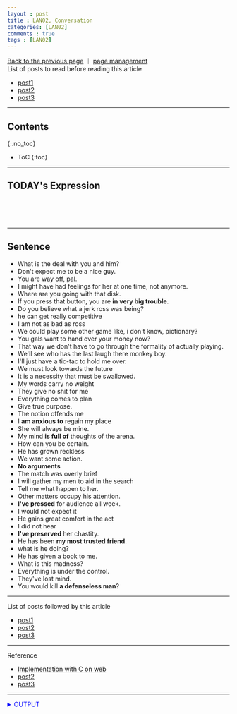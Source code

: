 ```yaml
---
layout : post
title : LAN02, Conversation
categories: [LAN02]
comments : true
tags : [LAN02]
---
```

[Back to the previous page](https://userdyk-github.github.io/Study.html) ｜ <a href="https://github.com/userdyk-github/userdyk-github.github.io/blob/master/_posts/LAN02/2019-08-13-LAN02-Conversation.md" target="_blank">page management</a><br>
List of posts to read before reading this article
- <a href='https://userdyk-github.github.io/'>post1</a>
- <a href='https://userdyk-github.github.io/'>post2</a>
- <a href='https://userdyk-github.github.io/'>post3</a>

---

## Contents
{:.no_toc}

* ToC
{:toc}

<hr class="division1">



## **TODAY's Expression**

<br><br><br>
<hr class="division2">


## **Sentence**

- What is the deal with you and him?
- Don't expect me to be a nice guy.		
- You are way off, pal.
- I might have had feelings for her at one time, not anymore.
- Where are you going with that disk.
- If you press that button,  you are **in very big trouble**.
- Do you believe what a jerk ross was being?
- he can get really competitive
- I am not as bad as ross	
- We could play some other game like, i don't know, pictionary?
- You gals want to hand over your money now?
- That way we don't have to go through the formality of actually playing.
- We'll see who has the last laugh there monkey boy.
- I'll just have a tic-tac to hold me over.
- We must look towards the future
- It is a necessity that must be swallowed.
- My words carry no weight
- They give no shit for me	
- Everything comes to plan
- Give true purpose.
- The notion offends me
- I **am anxious to** regain my place
- She will always be mine.
- My mind **is full of** thoughts of the arena.
- How can you be certain.
- He has grown reckless
- We want some action.
- **No arguments**
- The match was overly brief
- I will gather my men to aid in the search
- Tell me what happen to her.
- Other matters occupy his attention.
- **I've pressed** for audience all week.
- I would not expect it
- He gains great comfort in the act
- I did not hear
- **I've preserved** her chastity.
- He has been **my most trusted friend**.
- what is he doing?
- He has given a book to me.
- What is this madness?
- Everything is under the control.
- They've lost mind.
- You would kill **a defenseless man**?


<hr class="division1">

List of posts followed by this article
- [post1](https://userdyk-github.github.io/)
- <a href='https://userdyk-github.github.io/'>post2</a>
- <a href='https://userdyk-github.github.io/'>post3</a>

---

Reference
- <a href='https://repl.it/languages/c' target="_blank">Implementation with C on web</a>
- <a href='https://userdyk-github.github.io/'>post2</a>
- <a href='https://userdyk-github.github.io/'>post3</a>

---

<details markdown="1">
<summary class='jb-small' style="color:blue">OUTPUT</summary>
<hr class='division3'>
    <details markdown="1">
    <summary class='jb-small' style="color:red">OUTPUT</summary>
    <hr class='division3_1'>
    <hr class='division3_1'>
    </details>
<hr class='division3'>
</details>




